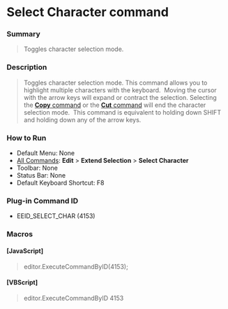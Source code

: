 # Select Character command

### Summary

> Toggles character selection mode.

### Description

> Toggles character selection mode. This command allows you to highlight
> multiple characters with the keyboard.  Moving the cursor with the
> arrow keys will expand or contract the
> selection. Selecting the
> [**Copy** command](edit_copy) or the
> [**Cut** command](edit_cut) will end the character selection
> mode.  This command is equivalent to holding down SHIFT and holding
> down any of the arrow keys.

### How to Run

- Default Menu: None
- [All Commands](../tools/all_commands): **Edit** \> **Extend Selection**
\> **Select Character**
- Toolbar: None
- Status Bar: None
- Default Keyboard Shortcut: F8

### Plug-in Command ID

- EEID\_SELECT\_CHAR (4153)

### Macros

#### \[JavaScript\]

> editor.ExecuteCommandByID(4153);

#### \[VBScript\]

> editor.ExecuteCommandByID 4153

